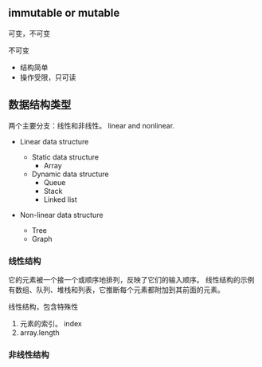 ## immutable or mutable
可变，不可变

不可变
- 结构简单
- 操作受限，只可读

## 数据结构类型

两个主要分支：线性和非线性。
linear and nonlinear.

- Linear data structure
  - Static data structure
    - Array
  - Dynamic data structure
    - Queue
    - Stack
    - Linked list

- Non-linear data structure
  - Tree
  - Graph

### 线性结构

它的元素被一个接一个或顺序地排列，反映了它们的输入顺序。
线性结构的示例有数组、队列、堆栈和列表，它推断每个元素都附加到其前面的元素。

线性结构，包含特殊性
1. 元素的索引。 index
2. array.length

### 非线性结构 